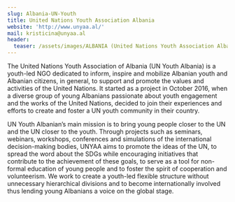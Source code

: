 ```yaml
---
slug: Albania-UN-Youth
title: United Nations Youth Association Albania
website: 'http://www.unyaa.al/'
mail: kristicina@unyaa.al
header:
  teaser: /assets/images/ALBANIA (United Nations Youth Association Albania).jpg
---
```

The United Nations Youth Association of Albania (UN Youth Albania) is a youth-led NGO dedicated to inform, inspire and mobilize Albanian youth and Albanian citizens, in general, to support and promote the values and activities of the United Nations.  It started as a project in October 2016, when a diverse group of young Albanians passionate about youth engagement and the works of the United Nations, decided to join their experiences and efforts to create and foster a UN youth community in their country. 

UN Youth Albanian’s main mission is to bring young people closer to the UN and the UN closer to the youth. Through projects such as seminars, webinars, workshops, conferences and simulations of the international decision-making bodies, UNYAA aims to promote the ideas of the UN, to spread the word about the SDGs while encouraging initiatives that contribute to the achievement of these goals, to serve as a tool for non-formal education of young people and to foster the spirit of cooperation and volunteerism. We work to create a youth-led flexible structure without unnecessary hierarchical divisions and to become internationally involved thus lending young Albanians a voice on the global stage.
